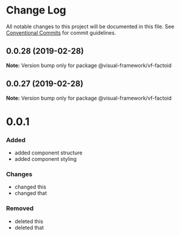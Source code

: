 # Change Log

All notable changes to this project will be documented in this file.
See [Conventional Commits](https://conventionalcommits.org) for commit guidelines.

## 0.0.28 (2019-02-28)

**Note:** Version bump only for package @visual-framework/vf-factoid





## 0.0.27 (2019-02-28)

**Note:** Version bump only for package @visual-framework/vf-factoid





# 0.0.1

### Added
- added component structure
- added component styling

### Changes

- changed this
- changed that

### Removed

- deleted this
- deleted that
